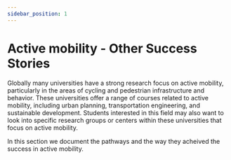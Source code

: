 ```yaml
---
sidebar_position: 1
---
```

 

# Active mobility - Other Success Stories 




Globally many universities have a strong research focus on active mobility, particularly in the areas of cycling and pedestrian infrastructure and behavior.
These universities offer a range of courses related to active mobility, including urban planning, transportation engineering, and sustainable development. Students interested in this field may also want to look into specific research groups or centers within these universities that focus on active mobility.

In this section we document the pathways and the way they acheived the success in active mobility.

